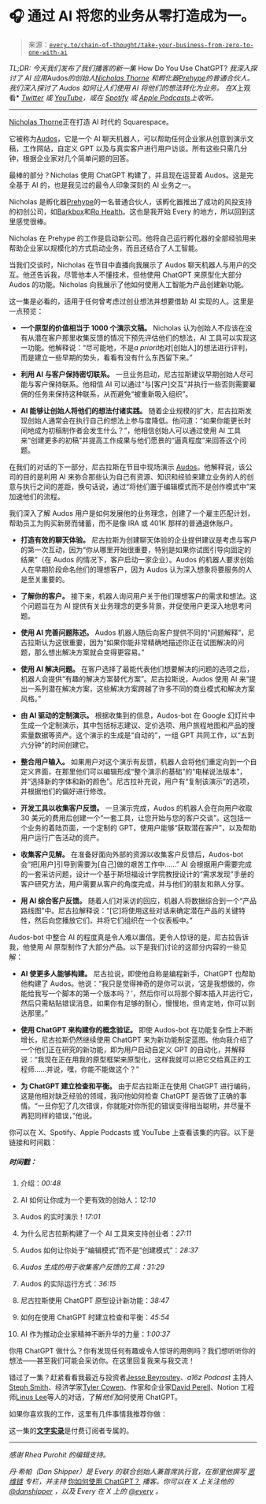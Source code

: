 <!--yml

分类：COT 专栏

日期：2024-05-08 11:03:49

-->

# 🎧 通过 AI 将您的业务从零打造成为一。

> 来源：[`every.to/chain-of-thought/take-your-business-from-zero-to-one-with-ai`](https://every.to/chain-of-thought/take-your-business-from-zero-to-one-with-ai)

*TL;DR: 今天我们发布了我们播客的新一集* How Do You Use ChatGPT? *我深入探讨了 AI 应用*Audos*的创始人[*Nicholas Thorne*](https://www.audos.com/) *和孵化器*[*Prehype*](https://prehype.com/)*的普通合伙人。我们深入探讨了 Audos 如何让人们使用 AI 将他们的想法转化为业务。* *在*X*上观看* [*Twitter*](https://twitter.com/danshipper/status/1773021535218942061) *或* [*YouTube*](https://youtu.be/x3mofmR9KJA?si=xJgof8xKYND-zkxG)*，或在* [*Spotify*](https://open.spotify.com/episode/6EXmpZKfLImfR8lceRMjfY?si=u0CTUOkVToeGUB7oY8mdgw) *或* [*Apple Podcasts*](https://podcasts.apple.com/us/podcast/how-do-you-use-chatgpt/id1719789201?i=1000650631682)*上收听。*

* * *

[Nicholas Thorne](https://twitter.com/thorneny)正在打造 AI 时代的 Squarespace。

它被称为[Audos](https://www.audos.com/)，它是一个 AI 聊天机器人，可以帮助任何企业家从创意到演示文稿，工作网站，自定义 GPT 以及与真实客户进行用户访谈。所有这些只需几分钟，根据企业家对几个简单问题的回答。

最棒的部分？Nicholas 使用 ChatGPT 构建了，并且现在运营着 Audos。这是完全基于 AI 的，也是我见过的最令人印象深刻的 AI 业务之一。

Nicholas 是孵化器[Prehype](https://prehype.com/)的一名普通合伙人，该孵化器推出了成功的风投支持的初创公司，如[Barkbox](http://barkbox.com/)和[Ro Health](https://www.getroman.com/)。这也是我开始 Every 的地方，所以回到这里感觉很棒。

Nicholas 在 Prehype 的工作是启动新公司。他将自己运行孵化器的全部经验用来帮助企业家以规模化的方式启动业务，而且还结合了人工智能。

当我们交谈时，Nicholas 在节目中直播向我展示了 Audos 聊天机器人与用户的交互。他还告诉我，尽管他本人不懂技术，但他使用 ChatGPT 来原型化大部分 Audos 的功能。Nicholas 向我展示了他如何使用人工智能为产品创建新功能。

这一集是必看的，适用于任何曾考虑过创业想法并想要借助 AI 实现的人。这里是一点预览：

+   **一个原型的价值相当于 1000 个演示文稿。** Nicholas 认为创始人不应该在没有从潜在客户那里收集反馈的情况下预先评估他们的想法，AI 工具可以实现这一功能。他解释说：“尽可能地，不是*a priori*地对[创始人]的想法进行评判，而是建立一些早期的势头，看看有没有什么东西留下来。”

+   **利用 AI 与客户保持密切联系。** 一旦业务启动，尼古拉斯建议早期创始人尽可能与客户保持联系。他相信 AI 可以通过“与[客户]交互”并执行一些否则需要雇佣的任务来保持这种联系，从而避免“被重新吸入组织”。

+   **AI 能够让创始人将他们的想法付诸实践。** 随着企业规模的扩大，尼古拉斯发现创始人通常会在执行自己的想法上参与度降低。他问道：“如果你能更长时间地成为初稿制作者会发生什么？”，他相信创始人可以通过使用 AI 工具来“创建更多的初稿”并提高工作成果与他们愿景的“逼真程度”来回答这个问题。

在我们的对话的下一部分，尼古拉斯在节目中现场演示 [Audos](https://www.audos.com/)。他解释说，该公司的目的是利用 AI 来弥合那些认为自己有资源、知识和经验来建立业务的人的创意与执行之间的差距，换句话说，通过“将他们置于编辑模式而不是创作模式中”来加速他们的流程。

我们深入了解 Audos 用户是如何发展他的业务理念，创建了一个雇主匹配计划，帮助员工为购买新房而储蓄，而不是像 IRA 或 401K 那样的普通退休账户。

+   **打造有效的聊天体验。** 尼古拉斯为创建聊天体验的企业提供建议是考虑与客户的第一次互动，因为“你从哪里开始很重要，特别是如果你试图引导向固定的结果”（在 Audos 的情况下，客户启动一家企业）。Audos 的机器人要求创始人在早期阶段命名他们的理想客户，因为 Audos 认为深入想象将要服务的人是至关重要的。

+   **了解你的客户。** 接下来，机器人询问用户关于他们理想客户的需求和想法。这个问题旨在为 AI 提供有关业务理念的更多背景，并促使用户更深入地思考问题。

+   **使用 AI 完善问题陈述。** Audos 机器人随后向客户提供不同的“问题解释”，尼古拉斯认为这很重要，因为“如果你能非常精确地描述你正在试图解决的问题，那么想出解决方案就会变得更容易。”

+   **使用 AI 解决问题。** 在客户选择了最能代表他们想要解决的问题的选项之后，机器人会提供“有趣的解决方案替代方案”。尼古拉斯说，Audos 使用 AI 来“提出一系列潜在解决方案，这些解决方案跨越了许多不同的商业模式和解决方案风格。”

+   **由 AI 驱动的定制演示。** 根据收集到的信息，Audos-bot 在 Google 幻灯片中生成一个定制演示，其中包括标志建议、定价选项、用户旅程地图和产品的搜索量数据等资产。这个演示的生成是“自动的”，一组 GPT 共同工作，以“五到六分钟”的时间创建它。

+   **整合用户输入。** 如果用户对这个演示有反馈，机器人会将他们重定向到一个自定义界面，在那里他们可以编辑形成“整个演示的基础”的“电梯说法版本”，并“选择新的字体和新的颜色”。尼古拉补充说，用户有“复制该演示”的选项，并根据他们的偏好进行修改。

+   **开发工具以收集客户反馈。** 一旦演示完成，Audos 的机器人会在向用户收取 30 美元的费用后创建一个“一套工具，让您开始与您的客户交谈”。这包括一个业务的着陆页面，一个定制的 GPT，使用户能够“获取潜在客户”，以及帮助用户运行广告活动的资产。

+   **收集客户见解。** 在准备好面向外部的资源以收集客户反馈后，Audos-bot 会“把[用户]引导到需要为[自己]做的艰苦工作中……” AI 会根据用户需要完成的一套采访问题，设计一个基于斯坦福设计学院教授设计的“需求发现”手册的客户研究方法，用户需要从客户的角度完成，并与他们的朋友和熟人分享。

+   **用 AI 综合客户反馈。** 随着人们对采访的回应，机器人将数据综合到一个“产品路线图”中。尼古拉解释说：“[它]将使用这些对话来确定潜在产品的关键特性，然后向您播放它们，并将它们组织在一个仪表板中。”

Audos-bot 中整合 AI 的程度真是令人难以置信。更令人惊讶的是，尼古拉告诉我，他使用 AI 原型制作了大部分产品。以下是我们讨论的这部分内容的一些见解：

+   **AI 使更多人能够构建。** 尼古拉说，即使他自称是编程新手，ChatGPT 也帮助他构建了 Audos。他说：“我只是觉得神奇的是你可以说，‘这是我想做的，你能给我写一个脚本的第一个版本吗？’，然后你可以将那个脚本插入并运行它，然后只需粘贴错误消息，如果你有足够的耐心，慢慢地，但肯定地，你可以到达那里。”

+   **使用 ChatGPT 来构建你的概念验证。** 即使 Audos-bot 在功能复杂性上不断增长，尼古拉斯仍然继续使用 ChatGPT 来为新功能制定蓝图。他向我介绍了一个他们正在研究的新功能，即为用户启动自定义 GPT 的自动化，并解释说：“我现在正在用我的原型框架来原型化，这样我就可以把它交给真正的工程师……并说，嘿，你能不能做这个？”

+   **为 ChatGPT 建立检查和平衡。** 由于尼古拉斯正在使用 ChatGPT 进行编码，这是他相对缺乏经验的领域，我问他如何检查 ChatGPT 是否做了正确的事情。“一旦你犯了几次错误，你就能对你所犯的错误变得相当聪明，并尽量不再犯同样的错误，”他说。

你可以在 X、Spotify、Apple Podcasts 或 YouTube 上查看该集的内容。以下是链接和时间戳：

##### 时间戳：

1.  介绍：*00:48*

1.  AI 如何让你成为一个更有效的创始人：*12:10*

1.  Audos 的实时演示！*17:01*

1.  为什么尼古拉斯构建了一个 AI 工具来支持创业者：*27:11*

1.  Audos 如何让你处于“编辑模式”而不是“创建模式”：*28:37*

1.  *Audos 生成的用于收集客户反馈的工具：31:29*

1.  Audos 的实际运行方式：*36:15*

1.  尼古拉斯使用 ChatGPT 原型设计新功能：*38:47*

1.  如何在使用 ChatGPT 时建立检查和平衡：*45:54*

1.  AI 作为推动企业家精神不断升华的力量：*1:00:37*

你用 ChatGPT 做什么？你有发现任何有趣或令人惊讶的用例吗？我们想听听你的想法——甚至我们可能会采访你。在这里回复我来与我交流！

错过了一集？赶紧看看我最近与投资者[Jesse Beyroutey](https://every.to/chain-of-thought/can-gemini-1-5-pro-beat-our-best-stock-trade)、*a16z Podcast* 主持人[Steph Smith](https://every.to/chain-of-thought/how-to-find-your-next-big-idea-hiding-on-the-internet)、经济学家[Tyler Cowen](https://every.to/chain-of-thought/economist-tyler-cowen-on-how-chatgpt-is-changing-your-job)、作家和企业家[David Perell](https://every.to/chain-of-thought/how-david-perell-uses-chatgpt-to-write-for-millions)、Notion 工程师[Linus Lee](https://every.to/chain-of-thought/how-an-ai-researcher-uses-chatgpt-and-notion-ai)等人的对话，了解*他们*如何使用 ChatGPT。

如果你喜欢我的工作，这里有几件事情我推荐你做：

这一集的[**文字实录**](https://every.to/chain-of-thought/transcript-taking-your-business-from-zero-to-one-with-ai)是付费订阅者专属的。

* * *

*感谢 Rhea Purohit 的编辑支持。*

*丹·希帕（Dan Shipper）是 Every 的联合创始人兼首席执行官，在那里他撰写* [*思维链*](https://every.to/chain-of-thought) *专栏，并主持* [你如何使用 ChatGPT？](https://open.spotify.com/show/5qX1nRTaFsfWdmdj5JWO1G) *播客。你可以在 X 上关注他的* [*@danshipper*](https://twitter.com/danshipper) *，以及 Every 在 X 上的* [*@every*](https://twitter.com/every) *。*
